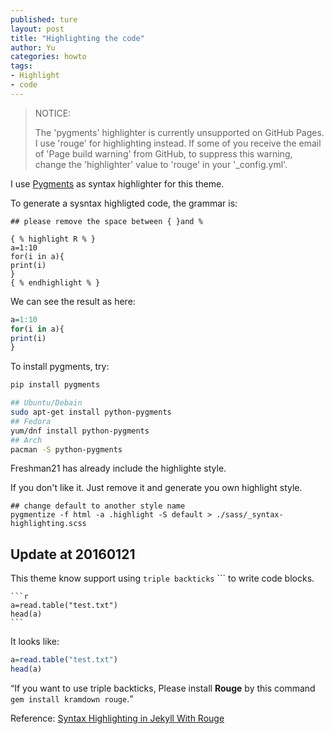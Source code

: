 ```yaml
---
published: ture
layout: post
title: "Highlighting the code"
author: Yu
categories: howto
tags:
- Highlight
- code
---
```



> NOTICE:
>
> The 'pygments' highlighter is currently unsupported on GitHub Pages. I use 'rouge' for highlighting instead. 
> If some of you receive the email of 'Page build warning' from GitHub, to suppress this warning, change the 'highlighter' value to 'rouge' in your '_config.yml'. 

I use [Pygments](http://pygments.org/) as syntax highlighter for this theme.

To generate a sysntax highligted code, the grammar is:

~~~
## please remove the space between { }and %

{ % highlight R % } 
a=1:10
for(i in a){
print(i)
}
{ % endhighlight % }
~~~

We can see the result as here:

```r
a=1:10
for(i in a){
print(i)
}
```

To install pygments, try:

```bash
pip install pygments

## Ubuntu/Debain 
sudo apt-get install python-pygments
## Fedora
yum/dnf install python-pygments
## Arch
pacman -S python-pygments
```

Freshman21 has already include the highlighte style.

If you don't like it. 
Just remove it and generate you own highlight style. 

~~~
## change default to another style name 
pygmentize -f html -a .highlight -S default > ./sass/_syntax-highlighting.scss
~~~

## Update at 20160121

This theme know support using `triple backticks` ``` to write code blocks.

~~~
```r
a=read.table("test.txt")
head(a)
```
~~~

It looks like:

```r
a=read.table("test.txt")
head(a)
```

<q>If you want to use triple backticks, 
Please install **Rouge** by this command  `gem install kramdown rouge`.</q>

Reference: [Syntax Highlighting in Jekyll With Rouge](https://sacha.me/articles/jekyll-rouge/)
